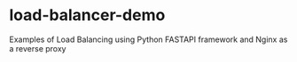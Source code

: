# load-balancer-demo
Examples of Load Balancing using Python FASTAPI framework and Nginx as a reverse proxy

